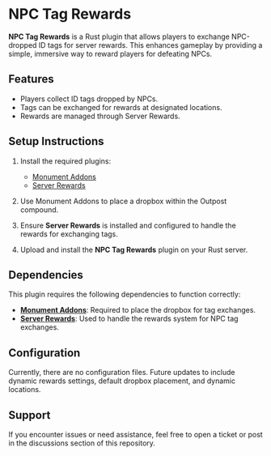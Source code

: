 # NPC Tag Rewards

**NPC Tag Rewards** is a Rust plugin that allows players to exchange NPC-dropped ID tags for server rewards. This enhances gameplay by providing a simple, immersive way to reward players for defeating NPCs.

## Features

- Players collect ID tags dropped by NPCs.
- Tags can be exchanged for rewards at designated locations.
- Rewards are managed through Server Rewards.

## Setup Instructions

1. Install the required plugins:
   - [Monument Addons](https://umod.org/plugins/monument-addons)
   - [Server Rewards](https://umod.org/plugins/server-rewards)

2. Use Monument Addons to place a dropbox within the Outpost compound.

4. Ensure **Server Rewards** is installed and configured to handle the rewards for exchanging tags.

5. Upload and install the **NPC Tag Rewards** plugin on your Rust server.

## Dependencies

This plugin requires the following dependencies to function correctly:

- **[Monument Addons](https://umod.org/plugins/monument-addons)**: Required to place the dropbox for tag exchanges.
- **[Server Rewards](https://umod.org/plugins/server-rewards)**: Used to handle the rewards system for NPC tag exchanges.

## Configuration

Currently, there are no configuration files. Future updates to include dynamic rewards settings, default dropbox placement, and dynamic locations.
## Support

If you encounter issues or need assistance, feel free to open a ticket or post in the discussions section of this repository.
